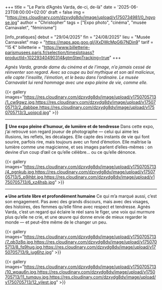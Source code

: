 +++
title = "Le Paris d’Agnès Varda, de-ci, de-là"
date = '2025-06-23T08:00:00+02:00'
draft = false
img = "https://res.cloudinary.com/dzxydg8dv/image/upload/v1750734981/0_hgyose.jpg"
author = "Christopher"
tags = ["Expo photo", "cinéma", "musée Carnavalet", "féminisme"]

[info_pratiques]
debut = "29/04/2025"
fin = "24/08/2025"
lieu = "Musée Carnavalet"
map = "https://maps.app.goo.gl/jXxDWcMpG6i7NDin9"
tarif = "15 €"
billetterie = "https://www.billetterie-parismusees.paris.fr/selection/timeslotpass?productId=10229340490314&gtmStepTracking=true"
+++

*Agnès Varda, grande dame du cinéma et de l’image, n’a jamais cessé de réinventer son regard. Avec sa coupe au bol mythique et son œil malicieux, elle capte l’insolite, l’émotion, et le beau dans l’ordinaire. Le musée Carnavalet lui rend hommage avec une expo pleine de vie, comme elle.*

{{< gallery images="https://res.cloudinary.com/dzxydg8dv/image/upload/v1750705713/1_cw9gwz.jpg,https://res.cloudinary.com/dzxydg8dv/image/upload/v1750705713/2_dabbpe,https://res.cloudinary.com/dzxydg8dv/image/upload/v1750705713/3_uoiqcd.jpg" >}}

---

**📸 Une expo pleine d’humour, de lumière et de tendresse**
Dans cette expo, j’ai retrouvé son regard joueur de photographe — celui qui aime les illusions, les reflets, les décalages. Elle capte des instants de vie qui font sourire, parfois rire, mais toujours avec un fond d’émotion. Elle maîtrise la lumière comme une magicienne, et ses images parlent d’elles-mêmes : on devine d’un coup d’œil ce qu’elle célèbre… ou ce qu’elle dénonce.

{{< gallery images="https://res.cloudinary.com/dzxydg8dv/image/upload/v1750705713/4_pgnkub.jpg,https://res.cloudinary.com/dzxydg8dv/image/upload/v1750705713/5_p9ihbt.jpg,https://res.cloudinary.com/dzxydg8dv/image/upload/v1750705713/6_xz4hsb.jpg" >}}

---

**✊ Une artiste libre et profondément humaine**
Ce qui m’a marqué aussi, c’est son engagement. Pas avec des grands discours, mais avec des visages, des histoires, des femmes qu’elle filme avec respect et tendresse. Agnès Varda, c’est un regard qui éclaire le réel sans le figer, une voix qui murmure plus qu’elle ne crie, et une œuvre qui donne envie de mieux regarder le monde — et peut-être même de le changer un peu.

{{< gallery images="https://res.cloudinary.com/dzxydg8dv/image/upload/v1750705713/7_qb3z8q.jpg,https://res.cloudinary.com/dzxydg8dv/image/upload/v1750705713/8_fq9hug.jpg,https://res.cloudinary.com/dzxydg8dv/image/upload/v1750705713/9_jug6hz.jpg" >}}

{{< gallery images="https://res.cloudinary.com/dzxydg8dv/image/upload/v1750705713/10_wpau6n.jpg,https://res.cloudinary.com/dzxydg8dv/image/upload/v1750705713/11_tumquy.jpg,https://res.cloudinary.com/dzxydg8dv/image/upload/v1750705713/12_vjlest.jpg" >}}